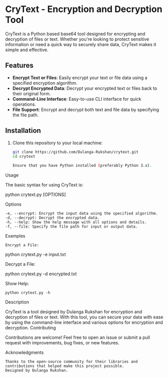# CryText - Encryption and Decryption Tool

CryText is a Python based base64 tool designed for encrypting and decryption of files or text. Whether you're looking to protect sensitive information or need a quick way to securely share data, CryText makes it simple and effective.

## Features

- **Encrypt Text or Files**: Easily encrypt your text or file data using a specified encryption algorithm.
- **Decrypt Encrypted Data**: Decrypt your encrypted text or files back to their original form.
- **Command-Line Interface**: Easy-to-use CLI interface for quick operations.
- **File Support**: Encrypt and decrypt both text and file data by specifying the file path.

## Installation

1. Clone this repository to your local machine:
   ```bash
   git clone https://github.com/Dulanga-Rukshan/crytext.git
   cd crytext
   
   Ensure that you have Python installed (preferably Python 3.x).

Usage

The basic syntax for using CryText is:

python crytext.py [OPTIONS]

Options

    -e, --encrypt: Encrypt the input data using the specified algorithm.
    -d, --decrypt: Decrypt the encrypted data.
    -h, --help: Show the help message with all options and details.
    -f, --file: Specify the file path for input or output data.

Examples

    Encrypt a File:

python crytext.py -e input.txt

Decrypt a File:

python crytext.py -d encrypted.txt

Show Help:

    python crytext.py -h

Description

CryText is a tool designed by Dulanga Rukshan for encryption and decryption of files or text. With this tool, you can secure your data with ease by using the command-line interface and various options for encryption and decryption.
Contributing

Contributions are welcome! Feel free to open an issue or submit a pull request with improvements, bug fixes, or new features.

Acknowledgments

    Thanks to the open-source community for their libraries and contributions that helped make this project possible.
    Designed by Dulanga Rukshan.
